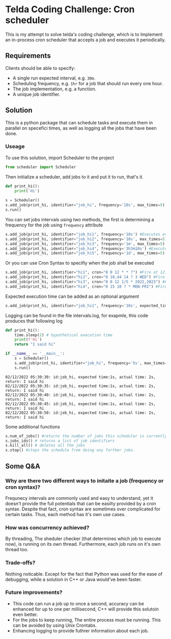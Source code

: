 # Telda Coding Challenge: Cron scheduler
This is my attempt to solve telda's coding challenge, which is to Implement an in-process cron scheduler that accepts a job and executes it periodically. 

## Requirements
Clients should be able to specify:

- A single run expected interval, e.g. `30m`.
- Scheduling frequency, e.g. `1hr` for a job that should run every one hour.
- The job implementation, e.g. a function.
- A unique job identifier.

## Solution
This is a python package that can schedule tasks and execute them in parallel on specefici times, as well as logging all the jobs that have been done.

### Useage
To use this solution, import Scheduler to the project
```python
from scheduler import Scheduler
```

Then initialize a scheduler, add jobs to it and put it to run, that's it.

```python
def print_hi():
    print('Hi')
    
s = Scheduler()
s.add_job(print_hi, identifier="job_hi", frequency='10s', max_times=5)
s.run()
```


You can set jobs intervals using two methods, the first is determining a frequency for the job using `frequency` attribute

```python
s.add_job(print_hi, identifier="job_hi1", frequency='10s') #Executes every 10 seconds, infinite number of times
s.add_job(print_hi, identifier="job_hi2", frequency='10s', max_times=5) #Executes every 10 seconds for 5 times.
s.add_job(print_hi, identifier="job_hi3", frequency='1m', max_times=5) #Executes every 1 minute for 5 times.
s.add_job(print_hi, identifier="job_hi4", frequency='3h3m10s') #Executes every 3 hours 30 minute 10 seconds, infinite number of times
s.add_job(print_hi, identifier="job_hi5", frequency='1d', max_times=5) #Executes every day for 5 times.
```

Or you can use Cron Syntax to specifiy when the job shall be executed

```python
s.add_job(print_hi, identifier="hi1", cron="0 0 12 * * ?") #Fire at 12:00 PM (noon) every day
s.add_job(print_hi, identifier="hi2", cron="0 10,44 14 ? 3 WED") #Fire at 2:10 PM and at 2:44 PM every Wednesday in the month of March
s.add_job(print_hi, identifier="hi3", cron="0 0 12 1/5 * 2022,2023") #Fire at 12 PM (noon) every 5 days every month, starting on the first day of the month, years 2022 and 2023
s.add_job(print_hi, identifier="hi4", cron="0 15 10 ? * MON-FRI") #Fire at 10:15 AM every Monday, Tuesday, Wednesday, Thursday and Friday
```

Expected execution time can be added as an optional argument
```python
s.add_job(print_hi, identifier="job_hi1", frequency='10s', expected_time='1s')
```
Logging can be found in the file intervals.log, for exapmle, this code produces that following log

```python
def print_hi():
    time.sleep(2) # hypothetical execution time
    print(f'Hi')
    return "I said hi"

if __name__ == '__main__':
    s = Scheduler()
    s.add_job(print_hi, identifier="job_hi", frequency='5s', max_times=5, expected_time="1s")
    s.run()
```

```log
02/12/2022 05:30:30: id:job_hi, expected time:1s, actual time: 2s, return: I said hi
02/12/2022 05:30:35: id:job_hi, expected time:1s, actual time: 2s, return: I said hi
02/12/2022 05:30:40: id:job_hi, expected time:1s, actual time: 2s, return: I said hi
02/12/2022 05:30:45: id:job_hi, expected time:1s, actual time: 2s, return: I said hi
02/12/2022 05:30:50: id:job_hi, expected time:1s, actual time: 2s, return: I said hi
```


Some additional functions
```python
s.num_of_jobs() #returns the number of jobs this scheduler is currently executing
s.jobs_ids() # returns a list of job identifiers
s.kill_all() # deletes all the jobs
s.stop() #stops the schedule from doing any further jobs.
```


## Some Q&A

### Why are there two different ways to initaite a job (frequency or cron syntax)?
Frequnecy intervals are commonly used and easy to understand, yet it doesn't provide the full potentials that can be easilty provided by a cron syntax. Despite that fact, cron syntax are sometimes over complicated for certain tasks. Thus, each method has it's own use cases.

### How was concurrency achieved?
By threading, The sheduler checker (that determines which job to execute now), is running on its own thread. Furthermore, each job runs on it's own thread too.

### Trade-offs?
Nothing noticable. Except for the fact that Python was used for the ease of debugging, while a solution in C++ or Java would've been faster.

### Future improvements?
- This code can run a job up to once a second, accuracy can be enhanced for up to one per millisecond, C++ will provide this solutoin even better.
- For the jobs to keep running, The entire process must be running. This can be avoided by using Unix Crontabs.
- Enhancing logging to provide futhrer information about each job.

